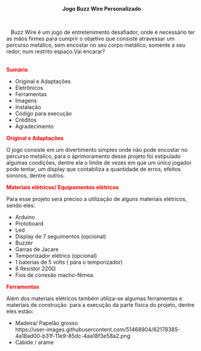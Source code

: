 <p style="text-align: center;" align="center"><strong>Jogo Buzz Wire Personalizado</strong></p>
<p><strong>&nbsp;</strong></p>
<p>&nbsp; &nbsp;Buzz Wire &eacute; um jogo de entretenimento desafiador, onde &eacute; necess&aacute;rio ter as m&atilde;os firmes para cumprir o objetivo que consiste atravessar um percurso met&aacute;lico, sem encostar no seu corpo met&aacute;lico, somente a seu redor, num restrito espa&ccedil;o.Vai encarar?&nbsp; &nbsp; &nbsp; &nbsp; &nbsp; &nbsp; &nbsp; &nbsp; &nbsp; &nbsp; &nbsp; &nbsp; &nbsp; &nbsp; &nbsp; &nbsp; &nbsp; &nbsp; &nbsp; &nbsp; &nbsp; &nbsp; &nbsp; &nbsp; &nbsp; &nbsp; &nbsp; &nbsp; &nbsp; &nbsp; &nbsp; &nbsp; &nbsp; &nbsp; &nbsp; &nbsp; &nbsp; &nbsp; &nbsp; &nbsp; &nbsp; &nbsp; &nbsp; &nbsp; &nbsp; &nbsp; &nbsp; &nbsp; &nbsp; &nbsp; &nbsp; &nbsp; &nbsp; &nbsp; &nbsp;&nbsp;</p>
<p><strong><span style="color: #ff0000;">Sum&aacute;rio</span>&nbsp;</strong></p>
<ul>
<li>Original e Adapta&ccedil;&otilde;es&nbsp;</li>
<li>Eletr&ocirc;nicos</li>
<li>Ferramentas&nbsp;</li>
<li>Imagens</li>
<li>Instala&ccedil;&atilde;o</li>
<li>C&oacute;digo para execu&ccedil;&atilde;o&nbsp;</li>
<li>Cr&eacute;ditos</li>
<li>Agradecimento&nbsp;&nbsp;</li>
</ul>
<p><strong><span style="color: #ff0000;">Original e Adapta&ccedil;&otilde;es</span>&nbsp;</strong></p>
<p>O jogo consiste em um divertimento simples onde n&atilde;o pode encostar no percurso met&aacute;lico, para o aprimoramento desse projeto foi estipulado algumas condi&ccedil;&otilde;es, dentre ela o limite de vezes em que um &uacute;nico jogador pode tentar, um display que contabiliza a quantidade de erros, efeitos sonoros, dentre outros.</p>
<p><span style="color: #ff0000;"><strong>Materiais el&eacute;tricos/ Equipamentos el&eacute;tricos</strong></span></p>
<p>Para esse projeto ser&aacute; preciso a utiliza&ccedil;&atilde;o de alguns materiais el&eacute;tricos, sendo eles:</p>
<ul>
<li>Arduino</li>
<li>Protoboard</li>
<li>Led</li>
<li>Display de 7 seguimentos (opcional)</li>
<li>Buzzer</li>
<li>Garras de Jacare</li>
<li>Temporizador el&eacute;trico (opcional)</li>
<li>1 baterias de 5 volts ( para o temporizador)</li>
<li>8 Resistor 220&Omega;</li>
<li>Fios de conex&atilde;o macho-f&ecirc;mea.</li>
</ul>
<p><span style="color: #ff0000;"><strong>Ferramentas</strong></span></p>
<p>Al&eacute;m dos materiais el&eacute;tricos tamb&eacute;m utiliza-se algumas ferramentas e materiais de constru&ccedil;&atilde;o &nbsp;para a execu&ccedil;&atilde;o da parte f&iacute;sica do projeto, dentre eles est&atilde;o:&nbsp; &nbsp;</p>
<ul>
<li>Madeira/ Papel&atilde;o grosso</li>
  https://user-images.githubusercontent.com/51468904/62178385-4a18ad00-b31f-11e9-85dc-4aa18f3e58a2.png
<li>Cabide / arame</li>
</ul>
